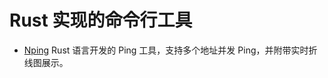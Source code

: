 # Rust 实现的命令行工具

- [Nping](https://github.com/hanshuaikang/Nping) Rust 语言开发的 Ping 工具，支持多个地址并发 Ping，并附带实时折线图展示。
